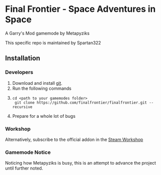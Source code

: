 # Final Frontier - Space Adventures in Space
A Garry's Mod gamemode by Metapyziks

This specific repo is maintained by Spartan322

## Installation

### Developers

1. Download and install [git](http://git-scm.com/).
1. Run the following commands
2.     cd <path to your gamemodes folder>
        git clone https://github.com/finalfrontier/finalfrontier.git --recursive

1. Prepare for a whole lot of bugs

### Workshop

Alternatively, subscribe to the official addon in the [Steam Workshop](http://steamcommunity.com/sharedfiles/filedetails/?id=282752490)

### Gamemode Notice
Noticing how Metapyziks is busy, this is an attempt to advance the project until further noted.

